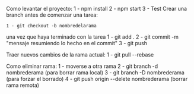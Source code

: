 Como levantar el proyecto:
1 - npm install
2 - npm start
3 - Test
Crear una branch antes de comenzar una tarea:

    1 - git checkout -b nombredelarama

una vez que haya terminado con la tarea
1 - git add .
2 - git commit -m "mensaje resumiendo lo hecho en el commit"
3 - git push

Traer nuevos cambios de la rama actual:
1 - git pull --rebase

Como eliminar rama:
1 - moverse a otra rama
2 - git branch -d nombrederama (para borrar rama local)
3 - git branch -D nombrederama (para forzar el borrado)
4 - git push origin --delete nombrederama (borrar rama remota)
